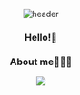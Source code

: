 
<div align='center'>
  
![header](https://capsule-render.vercel.app/api?type=waving&color=79CF9F&height=300&section=header&text=Geonu%20Lee&fontSize=90)
### Hello!👋
  
### About me🧑🏻‍💻
<a href="https://sites.google.com/view/geonulee/"><img src="https://img.shields.io/badge/Portfolio-4285F4?style=flat-square&logo=Google Chrome&logoColor=white"/></a>


  
</div>

